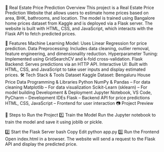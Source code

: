 🏡 Real Estate Price Prediction
Overview
This project is a Real Estate Price Prediction Website that allows users to estimate home prices based on area, BHK, bathrooms, and location. The model is trained using Bangalore home prices dataset from Kaggle and is deployed via a Flask server. The website is built with HTML, CSS, and JavaScript, which interacts with the Flask API to fetch predicted prices.

📌 Features
Machine Learning Model: Uses Linear Regression for price prediction.
Data Preprocessing: Includes data cleaning, outlier removal, feature engineering, and dimensionality reduction.
Hyperparameter Tuning: Implemented using GridSearchCV and k-fold cross-validation.
Flask Backend: Serves predictions via an HTTP API.
Interactive UI: Built with HTML, CSS, and JavaScript to take user inputs and display estimated prices.
🛠️ Tech Stack & Tools
Dataset
Kaggle Dataset: Bengaluru House Price Data
Programming & Libraries
Python
NumPy & Pandas – For data cleaning
Matplotlib – For data visualization
Scikit-Learn (sklearn) – For model building
Development & Deployment
Jupyter Notebook, VS Code, PyCharm – Development IDEs
Flask – Backend API for price predictions
HTML, CSS, JavaScript – Frontend for user interaction
📷 Project Preview

🚀 Steps to Run the Project
1️⃣ Train the Model
Run the Jupyter notebook to train the model and save it using joblib or pickle.

2️⃣ Start the Flask Server
bash
Copy
Edit
python app.py
3️⃣ Run the Frontend
Open index.html in a browser. The website will send a request to the Flask API and display the predicted price.
